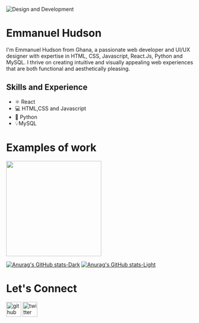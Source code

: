 ![Design and Development](https://camo.githubusercontent.com/cae12fddd9d6982901d82580bdf321d81fb299141098ca1c2d4891870827bf17/68747470733a2f2f6d69726f2e6d656469756d2e636f6d2f6d61782f313336302f302a37513379765349765f7430696f4a2d5a2e676966)

# Emmanuel Hudson

I'm Emmanuel Hudson from Ghana, a passionate web developer and UI/UX designer with expertise in HTML, CSS, Javascript, React.Js, Python and MySQL.
I thrive on creating intuitive and visually appealing web experiences that are both functional and aesthetically pleasing.

## Skills and Experience
* ⚛️ React
* 💻 HTML,CSS and Javascript
* 🐍 Python
* 💡MySQL

# Examples of work
<img src ="https://github.com/HudsonAdjetey/mobile/blob/main/mobile.jpg" width ="256" />

[![Anurag's GitHub stats-Dark](https://github-readme-stats.vercel.app/api?username=anuraghazra&show_icons=true&theme=dark#gh-dark-mode-only)](https://github.com/anuraghazra/github-readme-stats#gh-dark-mode-only)
[![Anurag's GitHub stats-Light](https://github-readme-stats.vercel.app/api?username=anuraghazra&show_icons=true&theme=default#gh-light-mode-only)](https://github.com/anuraghazra/github-readme-stats#gh-light-mode-only)

# Let's Connect
[<img src='https://cdn.jsdelivr.net/npm/simple-icons@3.0.1/icons/github.svg' alt='github' height='40'>](https://github.com/HudsonAdjetey)  [<img src='https://cdn.jsdelivr.net/npm/simple-icons@3.0.1/icons/twitter.svg' alt='twitter' height='40'>](https://twitter.com/HudsonAdjetey)  



